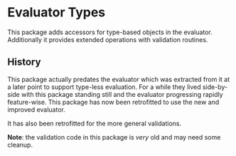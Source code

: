 # Evaluator Types

This package adds accessors for type-based objects in the evaluator. Additionally it provides extended operations with validation routines.

## History

This package actually predates the evaluator which was extracted from it at a later point to support type-less evaluation. For a while they lived side-by-side with this package standing still and the evaluator progressing rapidly feature-wise. This package has now been retrofitted to use the new and improved evaluator.

It has also been retrofitted for the more general validations.

**Note**: the validation code in this package is _very_ old and may need some cleanup.